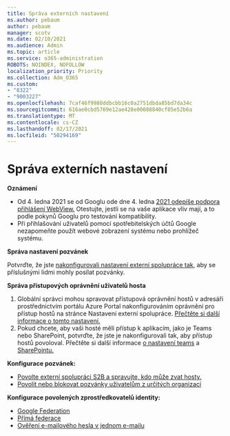 ```yaml
---
title: Správa externích nastavení
ms.author: pebaum
author: pebaum
manager: scotv
ms.date: 02/10/2021
ms.audience: Admin
ms.topic: article
ms.service: o365-administration
ROBOTS: NOINDEX, NOFOLLOW
localization_priority: Priority
ms.collection: Adm_O365
ms.custom:
- "8322"
- "9003227"
ms.openlocfilehash: 7caf46f9988ddbcbb16c0a2751dbda85bd7da34c
ms.sourcegitcommit: 616ae0cbd5769e12ae428e00088840cf05e52b6a
ms.translationtype: MT
ms.contentlocale: cs-CZ
ms.lasthandoff: 02/17/2021
ms.locfileid: "50294169"
---
```

# <a name="managing-external-settings"></a>Správa externích nastavení

**Oznámení**

- Od 4. ledna 2021 se od Googlu ode dne 4. ledna [2021 odepíše podpora přihlášení WebView.](https://docs.microsoft.com/azure/active-directory/external-identities/google-federation?WT.mc_id=Portal-Microsoft_Azure_Support#deprecation-of-webview-sign-in-support) Otestujte, jestli se na vaše aplikace vliv mají, a to podle pokynů Googlu pro testování kompatibility.
- Při přihlašování uživatelů pomocí spotřebitelských účtů Google nezapomeňte použít webové zobrazení systému nebo prohlížeč systému.

**Správa nastavení pozvánek**

Potvrďte, že jste [nakonfigurovali nastavení externí spolupráce tak,](https://docs.microsoft.com/azure/active-directory/external-identities/delegate-invitations?WT.mc_id=Portal-Microsoft_Azure_Support) aby se příslušnými lidmi mohly posílat pozvánky.

**Správa přístupových oprávnění uživatelů hosta**

1. Globální správci mohou spravovat přístupová oprávnění hostů v adresáři prostřednictvím portálu Azure Portal nakonfigurováním oprávnění pro přístup hostů na stránce Nastavení externí spolupráce. [Přečtěte si další informace o tomto nastavení.](https://docs.microsoft.com/azure/active-directory/fundamentals/users-default-permissions?WT.mc_id=Portal-Microsoft_Azure_Support)
2. Pokud chcete, aby vaši hosté měli přístup k aplikacím, jako je Teams nebo SharePoint, potvrďte, že jste je nakonfigurovali tak, aby přístup hostů povoloval. Přečtěte si další informace [o nastavení teams](https://docs.microsoft.com/microsoftteams/guest-access?WT.mc_id=Portal-Microsoft_Azure_Support) a [SharePointu.](https://docs.microsoft.com/sharepoint/external-sharing-overview?WT.mc_id=Portal-Microsoft_Azure_Support)

**Konfigurace pozvánek:**

- [Povolte externí spolupráci S2B a spravujte, kdo může zvat hosty.](https://docs.microsoft.com/azure/active-directory/b2b/delegate-invitations?WT.mc_id=Portal-Microsoft_Azure_Support)
- [Povolit nebo blokovat pozvánky uživatelům z určitých organizací](https://docs.microsoft.com/azure/active-directory/b2b/allow-deny-list?WT.mc_id=Portal-Microsoft_Azure_Support)

**Konfigurace povolených zprostředkovatelů identity:**

- [Google Federation](https://docs.microsoft.com/azure/active-directory/b2b/google-federation?WT.mc_id=Portal-Microsoft_Azure_Support)
- [Přímá federace](https://docs.microsoft.com/azure/active-directory/b2b/direct-federation?WT.mc_id=Portal-Microsoft_Azure_Support)
- [Ověření e-mailového hesla v jednom e-mailu](https://docs.microsoft.com/azure/active-directory/b2b/one-time-passcode?WT.mc_id=Portal-Microsoft_Azure_Support)
